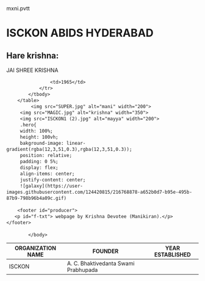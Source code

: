 
<html>
    <head>
        mxni.pvtt
    </head>
    <body style="background:url('MAGIC.JPEG');"> 
        <h1>ISCKON ABIDS HYDERABAD</h1>
        <h2>Hare krishna:</h2>
        <nav>JAI SHREE KRISHNA</nav>
        <table> 
            <thead>
                <th>ORGANIZATION NAME
                </th>
                <th>FOUNDER</th>
                <th>YEAR ESTABLISHED</th>
            </thead>
            <tbody>
                <tr>
                    <td>ISCKON
                    </td>
                    <td> A. C. Bhaktivedanta Swami Prabhupada</td>
                    
                    <td>1965</td>
                </tr>
            </tbody>
        </table> 
             <img src="SUPER.jpg" alt="mani" width="200">
         <img src="MAGIC.jpg" alt="krishna" width="350">
         <img src="ISCKON1 (2).jpg" alt="mayya" width="200">
         .hero{
         width: 100%;
         height: 100vh;
         bakground-image: linear-gradient(rgba(12,3,51,0.3),rgba(12,3,51,0.3));
         position: relative;
         padding: 0 5%;
         display: flex;
         align-items: center;
         justify-content: center;
         ![galaxy](https://user-images.githubusercontent.com/124420815/216768878-a652b0d7-b95e-495b-87b9-798b96b4a09c.gif)
        
        <footer id="producer">
       <p id="f-txt"> webpage by Krishna Devotee (Manikiran).</p>
    </footer>
         
            </body>
</html>

